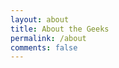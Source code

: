 ```yaml
---
layout: about
title: About the Geeks
permalink: /about
comments: false
---
```


<div class="row justify-content-between">
<div class="col-md-8 pr-5">


</div>
</div>
